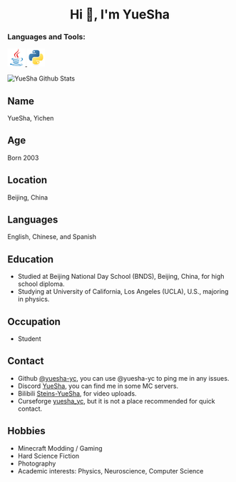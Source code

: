 <h1 align="center">Hi 👋, I'm YueSha</h1>

<h3 align="left">Languages and Tools:</h3>
<p align="left"> <a href="https://www.java.com" target="_blank"> <img src="https://raw.githubusercontent.com/devicons/devicon/master/icons/java/java-original.svg" alt="java" width="40" height="40"/> </a> <a href="https://www.python.org" target="_blank"> <img src="https://raw.githubusercontent.com/devicons/devicon/master/icons/python/python-original.svg" alt="python" width="40" height="40"/> </a> </p>


<img align="center" alt="YueSha Github Stats" src="https://github-readme-stats.vercel.app/api?username=yuesha-yc&&bg_color=30,e96443,904e95&title_color=fff&text_color=fff"/><br>
<!--<img align="center" alt="YueSha Github Toplang" src="https://github-readme-stats.vercel.app/api/top-langs/?username=yuesha-yc&layout=compact&&bg_color=30,e96443,904e95&title_color=fff&text_color=fff&hide=php,shell,powershell,css"/><br>-->

## Name
YueSha, Yichen

## Age
Born 2003

## Location
Beijing, China

## Languages
English, Chinese, and Spanish

## Education
- Studied at Beijing National Day School (BNDS), Beijing, China, for high school diploma. 
- Studying at University of California, Los Angeles (UCLA), U.S., majoring in physics. 

## Occupation
- Student

## Contact
- Github
[@yuesha-yc](https://github.com/yuesha-yc/), you can use @yuesha-yc to ping me in any issues. 
- Discord
[YueSha](https://discord.gg/BWn6E94), you can find me in some MC servers. 
- Bilibili
[Steins-YueSha](https://space.bilibili.com/128661221), for video uploads. 
- Curseforge
[yuesha_yc](https://www.curseforge.com/members/yuesha_yc/projects), but it is not a place recommended for quick contact.

## Hobbies
- Minecraft Modding / Gaming
- Hard Science Fiction
- Photography
- Academic interests: Physics, Neuroscience, Computer Science
